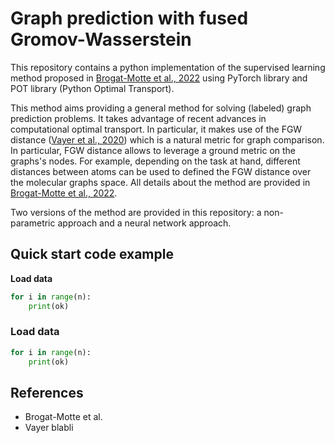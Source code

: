 # Graph prediction with fused Gromov-Wasserstein

This repository contains a python implementation of the supervised learning method proposed in [Brogat-Motte et al., 2022](#references) using PyTorch library and POT library (Python Optimal Transport).

This method aims providing a general method for solving (labeled) graph prediction problems. It takes advantage of recent advances in computational optimal transport. In particular, it makes use of the FGW distance ([Vayer et al., 2020](#references)) which is a natural metric for graph comparison.
In particular, FGW distance allows to leverage a ground metric on the graphs's nodes. For example, depending on the task at hand, different distances between atoms can be used to defined the FGW distance over the molecular graphs space. All details about the method are provided in [Brogat-Motte et al., 2022](#references).

Two versions of the method are provided in this repository: a non-parametric approach and a neural network approach.

## Quick start code example

**Load data**
```python
for i in range(n):
    print(ok)
```

### Load data
```python
for i in range(n):
    print(ok)
```


## References

- Brogat-Motte et al.
- Vayer blabli
